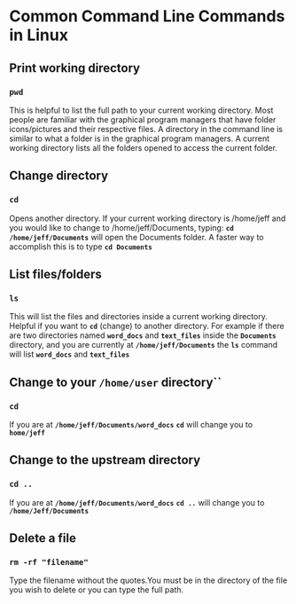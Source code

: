 # **Common Command Line Commands in Linux**

## **Print working directory** 
### **``pwd``**
This is helpful to list the full path to your current working directory. Most people are familiar with the graphical program managers that have folder icons/pictures and their respective files. A directory in the command line is similar to what a folder is in the graphical program managers. A current working directory lists all the folders opened to access the current folder.

## **Change directory**
### **``cd``** 
Opens another directory. If your current working directory is /home/jeff and you would like to change to /home/jeff/Documents, typing: **``cd /home/jeff/Documents``** will open the Documents folder. A faster way to accomplish this is to type **``cd Documents``** 

## **List files/folders**
### **``ls``**
This will list the files and directories inside a current working directory. Helpful if you want to **``cd``** (change) to another directory. For example if there are two directories named **``word_docs``** and **``text_files``** inside the **``Documents``** directory, and you are currently at **``/home/jeff/Documents``** the **``ls``** command will list **``word_docs``** and **``text_files``**


## **Change to your ``/home/user`` directory``** 
### **``cd``** 
If you are at **``/home/jeff/Documents/word_docs``** 
**``cd``** will change you to **``home/jeff``**

## **Change to the upstream directory**
### **``cd ..``** 
If you are at **``/home/jeff/Documents/word_docs``** 
**``cd ..``** will change you to **``/home/Jeff/Documents``**

## **Delete a file**
### **``rm -rf "filename"``**
Type the filename without the quotes.You must be in the directory of the file you wish to delete or you can type the full path.
